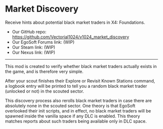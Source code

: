 # Market Discovery
Receive hints about potential black market traders in X4: Foundations.

- Our GitHub repo: https://github.com/Vectorial1024/v1024_market_discovery
- Our EgoSoft Forums link: (WIP)
- Our Steam link: (WIP)
- Our Nexus link: (WIP)

---

This mod is created to verify whether black market traders actually exists in the game, and is therefore very simple.

After your scout finishes their Explore or Revisit Known Stations command, a logbook entry will be printed to tell you a random black market trader (unlocked or not) in the scouted sector.

This discovery process also rerolls black market traders in case there are absolutely none in the scouted sector. One theory is that EgoSoft overlooked their init scripts, and in effect, no black market traders will be spawned inside the vanilla space if any DLC is enabled. This theory matches reports about such traders being available only in DLC space.
